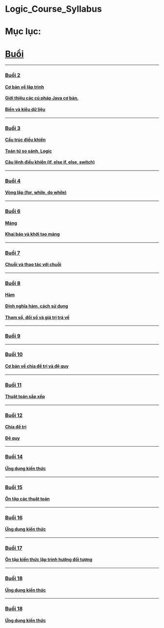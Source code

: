 
# Logic_Course_Syllabus


# Mục lục:

# [Buổi](./lesson/)

***
### [Buổi 2](./lesson/B2/)
#### [Cơ bản về lập trình](./lesson/B2/Task1/)
#### [Giới thiệu các cú pháp Java cơ bản.](./lesson/B2/Task2/)
#### [Biến và kiểu dữ liệu](./lesson/B2/Task3/)
***
### [Buổi 3](./lesson/B3/)
#### [Cấu trúc điều khiển](./lesson/B3/Task1/)
#### [Toán tử so sánh, Logic](./lesson/B3/Task2/)
#### [Câu lệnh điều khiển (if, else if, else, switch)](./lesson/B3/Task3/)
***
### [Buổi 4](./lesson/B4/)
#### [Vòng lặp (for, while, do while)](./lesson/B4/Task1/)


***
### [Buổi 6](./lesson/B6/)
#### [Mảng](./lesson/B6/Task1/)
#### [Khai báo và khởi tạo mảng](./lesson/B6/Task2/)
***
### [Buổi 7](./lesson/B7/)
#### [Chuỗi và thao tác với chuỗi](./lesson/B7/Task1/)
***
### [Buổi 8](./lesson/B8/)
#### [Hàm](./lesson/B8/Task1/)
#### [Định nghĩa hàm, cách sử dụng](./lesson/B8/Task2/)
#### [Tham số, đối số và giá trị trả về](./lesson/B8/Task3/)
***
### [Buổi 9](./lesson/B9/)
***
### [Buổi 10](./lesson/B10/)
#### [Cơ bản về chia để trị và đệ quy](./lesson/B10/Task1/)
***
### [Buổi 11](./lesson/B11/)
#### [Thuật toán sắp xếp](./lesson/B11/Task1/)
***
### [Buổi 12](./lesson/B12/)
#### [Chia để trị](./lesson/B12/divide%20and%20rule/)
#### [Đệ quy](./lesson/B12/Recursive/)

***
### [Buổi 14](./lesson/B14/)
#### [Ứng dụng kiến thức](./lesson/B14/Task1/)
***
### [Buổi 15](./lesson/B15/)
#### [Ôn tập các thuật toán](./lesson/B15/)
***
### [Buổi 16](./lesson/B16/)
#### [Ứng dụng kiến thức](./lesson/B16/Task1/)
***
### [Buổi 17](./lesson/B17/)
#### [Ôn tập kiến thức lập trình hướng đối tượng](./lesson/B17/OOP/Task1/)
***
### [Buổi 18](./lesson/B18/)
#### [Ứng dụng kiến thức](./lesson/B18/)


***
### [Buổi 18](./lesson/B18/)
#### [Ứng dụng kiến thức](./lesson/B18/)